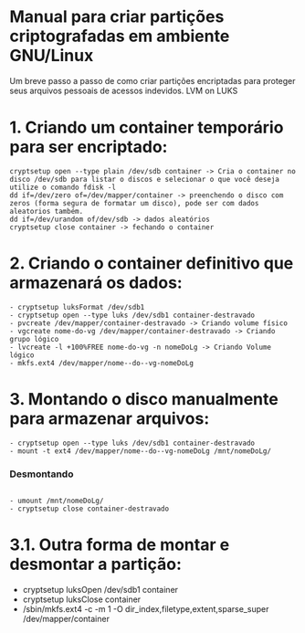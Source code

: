 # Manual para criar partições criptografadas em ambiente GNU/Linux
Um breve passo a passo de como criar partições encriptadas para proteger seus arquivos pessoais de acessos indevidos.
LVM on LUKS

# 1. Criando um container temporário para ser encriptado:
```
cryptsetup open --type plain /dev/sdb container -> Cria o container no disco /dev/sdb para listar o discos e selecionar o que você deseja utilize o comando fdisk -l
dd if=/dev/zero of=/dev/mapper/container -> preenchendo o disco com zeros (forma segura de formatar um disco), pode ser com dados aleatorios também.
dd if=/dev/urandom of/dev/sdb -> dados aleatórios
cryptsetup close container -> fechando o container
```

# 2. Criando o container definitivo que armazenará os dados:

```
- cryptsetup luksFormat /dev/sdb1
- cryptsetup open --type luks /dev/sdb1 container-destravado  
- pvcreate /dev/mapper/container-destravado -> Criando volume físico
- vgcreate nome-do-vg /dev/mapper/container-destravado -> Criando grupo lógico
- lvcreate -l +100%FREE nome-do-vg -n nomeDoLg -> Criando Volume lógico
- mkfs.ext4 /dev/mapper/nome--do--vg-nomeDoLg

```
# 3. Montando o disco manualmente para armazenar arquivos:

```
- cryptsetup open --type luks /dev/sdb1 container-destravado
- mount -t ext4 /dev/mapper/nome--do--vg-nomeDoLg /mnt/nomeDoLg/
```
### Desmontando

```

- umount /mnt/nomeDoLg/
- cryptsetup close container-destravado

```
# 3.1. Outra forma de montar e desmontar a partição:

- cryptsetup luksOpen /dev/sdb1 container
- cryptsetup luksClose container
- /sbin/mkfs.ext4 -c -m 1 -O dir_index,filetype,extent,sparse_super /dev/mapper/container
